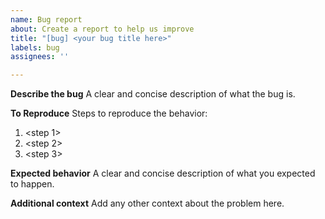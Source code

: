 ```yaml
---
name: Bug report
about: Create a report to help us improve
title: "[bug] <your bug title here>"
labels: bug
assignees: ''

---
```


**Describe the bug**
A clear and concise description of what the bug is.

**To Reproduce**
Steps to reproduce the behavior:
1. <step 1>
2. <step 2>
3. <step 3>

**Expected behavior**
A clear and concise description of what you expected to happen.

**Additional context**
Add any other context about the problem here.

